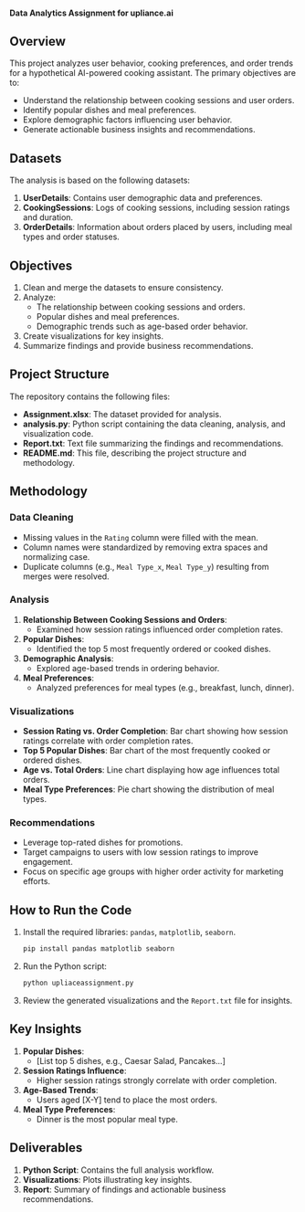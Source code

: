 #### Data Analytics Assignment for upliance.ai

## Overview
This project analyzes user behavior, cooking preferences, and order trends for a hypothetical AI-powered cooking assistant. The primary objectives are to:
- Understand the relationship between cooking sessions and user orders.
- Identify popular dishes and meal preferences.
- Explore demographic factors influencing user behavior.
- Generate actionable business insights and recommendations.

## Datasets
The analysis is based on the following datasets:
1. **UserDetails**: Contains user demographic data and preferences.
2. **CookingSessions**: Logs of cooking sessions, including session ratings and duration.
3. **OrderDetails**: Information about orders placed by users, including meal types and order statuses.

## Objectives
1. Clean and merge the datasets to ensure consistency.
2. Analyze:
   - The relationship between cooking sessions and orders.
   - Popular dishes and meal preferences.
   - Demographic trends such as age-based order behavior.
3. Create visualizations for key insights.
4. Summarize findings and provide business recommendations.

## Project Structure
The repository contains the following files:
- **Assignment.xlsx**: The dataset provided for analysis.
- **analysis.py**: Python script containing the data cleaning, analysis, and visualization code.
- **Report.txt**: Text file summarizing the findings and recommendations.
- **README.md**: This file, describing the project structure and methodology.

## Methodology
### Data Cleaning
- Missing values in the `Rating` column were filled with the mean.
- Column names were standardized by removing extra spaces and normalizing case.
- Duplicate columns (e.g., `Meal Type_x`, `Meal Type_y`) resulting from merges were resolved.

### Analysis
1. **Relationship Between Cooking Sessions and Orders**:
   - Examined how session ratings influenced order completion rates.
2. **Popular Dishes**:
   - Identified the top 5 most frequently ordered or cooked dishes.
3. **Demographic Analysis**:
   - Explored age-based trends in ordering behavior.
4. **Meal Preferences**:
   - Analyzed preferences for meal types (e.g., breakfast, lunch, dinner).

### Visualizations
- **Session Rating vs. Order Completion**: Bar chart showing how session ratings correlate with order completion rates.
- **Top 5 Popular Dishes**: Bar chart of the most frequently cooked or ordered dishes.
- **Age vs. Total Orders**: Line chart displaying how age influences total orders.
- **Meal Type Preferences**: Pie chart showing the distribution of meal types.

### Recommendations
- Leverage top-rated dishes for promotions.
- Target campaigns to users with low session ratings to improve engagement.
- Focus on specific age groups with higher order activity for marketing efforts.

## How to Run the Code
1. Install the required libraries: `pandas`, `matplotlib`, `seaborn`.
   ```bash
   pip install pandas matplotlib seaborn
   ```
2. Run the Python script:
   ```bash
   python upliaceassignment.py
   ```
3. Review the generated visualizations and the `Report.txt` file for insights.

## Key Insights
1. **Popular Dishes**:
   - [List top 5 dishes, e.g., Caesar Salad, Pancakes...]
2. **Session Ratings Influence**:
   - Higher session ratings strongly correlate with order completion.
3. **Age-Based Trends**:
   - Users aged [X-Y] tend to place the most orders.
4. **Meal Type Preferences**:
   - Dinner is the most popular meal type.

## Deliverables
1. **Python Script**: Contains the full analysis workflow.
2. **Visualizations**: Plots illustrating key insights.
3. **Report**: Summary of findings and actionable business recommendations.
